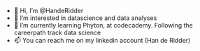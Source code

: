 - 👋 Hi, I’m @HandeRidder
- 👀 I’m interested in datascience and data analyses
- 🌱 I’m currently learning Phyton, at codecademy. Following the careerpath track data science
- 📫 You can reach me on my linkedin account (Han de Ridder)

<!---
HandeRidder/HandeRidder is a ✨ special ✨ repository because its `README.md` (this file) appears on your GitHub profile.
You can click the Preview link to take a look at your changes.
--->
